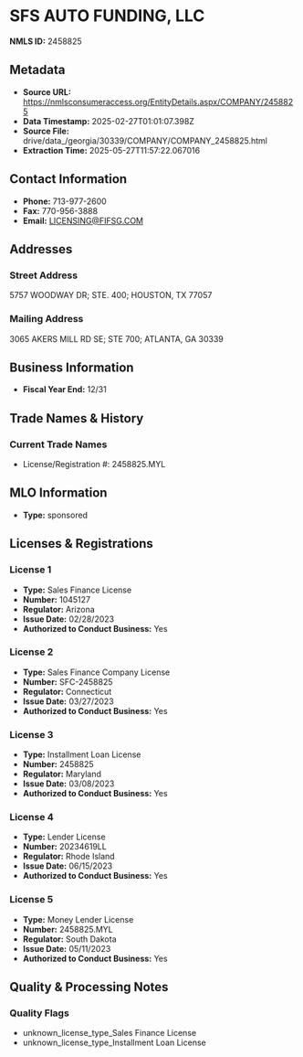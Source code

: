 # SFS AUTO FUNDING, LLC

**NMLS ID:** 2458825

## Metadata
- **Source URL:** https://nmlsconsumeraccess.org/EntityDetails.aspx/COMPANY/2458825
- **Data Timestamp:** 2025-02-27T01:01:07.398Z
- **Source File:** drive/data_/georgia/30339/COMPANY/COMPANY_2458825.html
- **Extraction Time:** 2025-05-27T11:57:22.067016

## Contact Information
- **Phone:** 713-977-2600
- **Fax:** 770-956-3888
- **Email:** LICENSING@FIFSG.COM

## Addresses
### Street Address
5757 WOODWAY DR; STE. 400; HOUSTON, TX 77057

### Mailing Address
3065 AKERS MILL RD SE; STE 700; ATLANTA, GA 30339

## Business Information
- **Fiscal Year End:** 12/31

## Trade Names & History
### Current Trade Names
- License/Registration #: 2458825.MYL

## MLO Information
- **Type:** sponsored

## Licenses & Registrations

### License 1
- **Type:** Sales Finance License
- **Number:** 1045127
- **Regulator:** Arizona
- **Issue Date:** 02/28/2023
- **Authorized to Conduct Business:** Yes

### License 2
- **Type:** Sales Finance Company License
- **Number:** SFC-2458825
- **Regulator:** Connecticut
- **Issue Date:** 03/27/2023
- **Authorized to Conduct Business:** Yes

### License 3
- **Type:** Installment Loan License
- **Number:** 2458825
- **Regulator:** Maryland
- **Issue Date:** 03/08/2023
- **Authorized to Conduct Business:** Yes

### License 4
- **Type:** Lender License
- **Number:** 20234619LL
- **Regulator:** Rhode Island
- **Issue Date:** 06/15/2023
- **Authorized to Conduct Business:** Yes

### License 5
- **Type:** Money Lender License
- **Number:** 2458825.MYL
- **Regulator:** South Dakota
- **Issue Date:** 05/11/2023
- **Authorized to Conduct Business:** Yes

## Quality & Processing Notes
### Quality Flags
- unknown_license_type_Sales Finance License
- unknown_license_type_Installment Loan License
